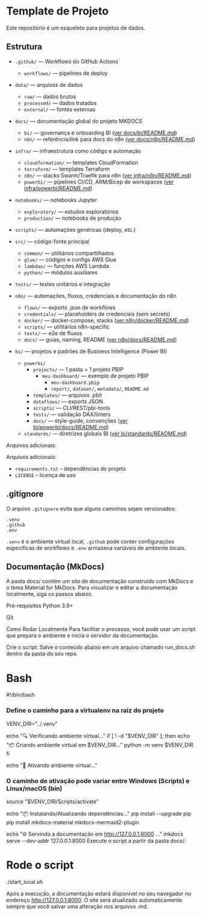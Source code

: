 # Template de Projeto

Este repositório é um esqueleto para projetos de dados.

## Estrutura

- `.github/` — Workflows do GitHub Actions
  - `workflows/` — pipelines de deploy
- `data/` — arquivos de dados
  - `raw/` — dados brutos
  - `processed/` — dados tratados
  - `external/` — fontes externas
- `docs/` — documentação global do projeto MKDOCS
  - `bi/` — governança e onboarding BI ([ver docs/bi/README.md](docs/bi/README.md))
  - `n8n/` — referência/link para docs do n8n ([ver docs/n8n/README.md](docs/n8n/README.md))
- `infra/` — infraestrutura como código e automação
  - `cloudformation/` — templates CloudFormation
  - `terraform/` — templates Terraform
  - `n8n/` — stacks Swarm/Traefik para n8n ([ver infra/n8n/README.md](infra/n8n/README.md))
  - `powerbi/` — pipelines CI/CD, ARM/Bicep de workspaces ([ver infra/powerbi/README.md](infra/powerbi/README.md))
- `notebooks/` — notebooks Jupyter
  - `exploratory/` — estudos exploratórios
  - `production/` — notebooks de produção
- `scripts/` — automações genéricas (deploy, etc.)
- `src/` — código-fonte principal
  - `common/` — utilitários compartilhados
  - `glue/` — códigos e configs AWS Glue
  - `lambdas/` — funções AWS Lambda
  - `python/` — módulos auxiliares
- `tests/` — testes unitários e integração

- `n8n/` — automações, fluxos, credenciais e documentação do n8n
  - `flows/` — exports .json de workflows
  - `credentials/` — placeholders de credenciais (sem secrets)
  - `docker/` — docker-compose, stacks ([ver n8n/docker/README.md](n8n/docker/README.md))
  - `scripts/` — utilitários n8n-specific
  - `tests/` — e2e de fluxos
  - `docs/` — guias, naming, README ([ver n8n/docs/README.md](n8n/docs/README.md))
- `bi/` — projetos e padrões de Business Intelligence (Power BI)
  - `powerbi/`
    - `projects/` — 1 pasta = 1 projeto PBIP
      - `meu-dashboard/` — exemplo de projeto PBIP
        - `meu-dashboard.pbip`
        - `report/`, `dataset/`, `metadata/`, `README.md`
    - `templates/` — arquivos .pbit
    - `dataflows/` — exports JSON
    - `scripts/` — CLI/REST/pbi-tools
    - `tests/` — validação DAX/linters
    - `docs/` — style-guide, convenções ([ver bi/powerbi/docs/README.md](bi/powerbi/docs/README.md))
  - `standards/` — diretrizes globais BI ([ver bi/standards/README.md](bi/standards/README.md))

Arquivos adicionais:

Arquivos adicionais:

- `requirements.txt` – dependências do projeto
- `LICENSE` – licença de uso

## .gitignore

O arquivo `.gitignore` evita que alguns caminhos sejam versionados:

```
.venv
.github
.env
```

`.venv` é o ambiente virtual local, `.github` pode conter configurações específicas de workflows e `.env` armazena variáveis de ambiente locais.

## Documentação (MkDocs)
A pasta docs/ contém um site de documentação construído com MkDocs e o tema Material for MkDocs. Para visualizar e editar a documentação localmente, siga os passos abaixo.

Pré-requisitos
Python 3.9+

Git

Como Rodar Localmente
Para facilitar o processo, você pode usar um script que prepara o ambiente e inicia o servidor da documentação.

Crie o script: Salve o conteúdo abaixo em um arquivo chamado run_docs.sh dentro da pasta do seu repo.

# Bash

#!/bin/bash

### Define o caminho para a virtualenv na raiz do projeto
VENV_DIR="../.venv"

echo "🔍 Verificando ambiente virtual..."
if [ ! -d "$VENV_DIR" ]; then
    echo "📦 Criando ambiente virtual em $VENV_DIR..."
    python -m venv $VENV_DIR 
fi

echo "🚀 Ativando ambiente virtual..."
### O caminho de ativação pode variar entre Windows (Scripts) e Linux/macOS (bin)
source "$VENV_DIR/Scripts/activate"

echo "📦 Instalando/Atualizando dependências..."
pip install --upgrade pip
pip install mkdocs-material mkdocs-mermaid2-plugin

echo "🌐 Servindo a documentação em http://127.0.0.1:8000 ..."
mkdocs serve --dev-addr 127.0.0.1:8000
Execute o script a partir da pasta docs/:


# Rode o script
./start_local.sh

Após a execução, a documentação estará disponível no seu navegador no endereço http://127.0.0.1:8000. O site será atualizado automaticamente sempre que você salvar uma alteração nos arquivos .md.